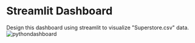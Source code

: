 # Streamlit Dashboard

Design this dashboard using streamlit to visualize "Superstore.csv" data.
![pythondashboard](https://github.com/Josiahdataguy/Streamlit-Dashboard/assets/143694858/9413584f-b738-4f4a-8420-4374ef406a36)
